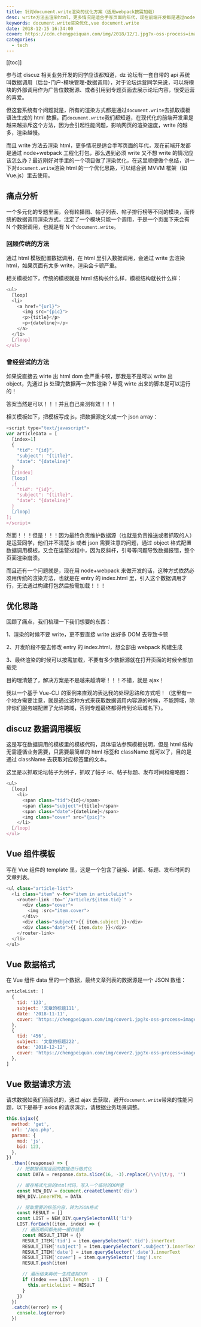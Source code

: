 ```yaml
---
title: 针对document.write渲染的优化方案（适用webpack按需加载）
desc: write方法去渲染html，更多情况是适合手写页面的年代，现在前端开发都是通过node+webpack工程化打包，那么遇到必须write又不想write的情况应该怎么办？最近刚好对手里的一个项目做了渲染优化，在这里顺便做个总结，讲一下对`document.write`渲染html的一个优化思路，可以结合到MVVM框架（如Vue.js）里去使用。
keywords: document.write渲染优化,vue document.write
date: 2018-12-15 16:34:00
cover: https://cdn.chengpeiquan.com/img/2018/12/1.jpg?x-oss-process=image/interlace,1
categories:
  - tech
---
```


[[toc]]

参与过 discuz 相关业务开发的同学应该都知道，dz 论坛有一套自带的 api 系统叫数据调用（后台-门户-模块管理-数据调用），对于论坛运营同学来说，可以将模块的外部调用作为广告位数据源、或者引用到专题页面去展示论坛内容，很受运营的喜爱。

但这套系统有个问题就是，所有的渲染方式都是通过`document.write`去抓取模板语法生成的 html 数据，而`document.write`我们都知道，在现代化的前端开发里是越来越排斥这个方法，因为会引起性能问题，影响网页的渲染速度，write 的越多，渲染越慢。

而且 write 方法去渲染 html，更多情况是适合手写页面的年代，现在前端开发都是通过 node+webpack 工程化打包，那么遇到必须 write 又不想 write 的情况应该怎么办？最近刚好对手里的一个项目做了渲染优化，在这里顺便做个总结，讲一下对`document.write`渲染 html 的一个优化思路，可以结合到 MVVM 框架（如 Vue.js）里去使用。

## 痛点分析

一个多元化的专题里面，会有轮播图、帖子列表、帖子排行榜等不同的模块，而传统的数据调用渲染方式，注定了一个模块只能一个调用，于是一个页面下来会有 N 个数据调用，也就是有 N 个`document.write`。

### 回顾传统的方法

通过 html 模板配置数据调用，在 html 里引入数据调用，会通过 write 去渲染 html，如果页面有太多 write，渲染会卡顿严重。

相关模板如下，传统的模板就是 html 结构长什么样，模板结构就长什么样：

```javascript
<ul>
  [loop]
  <li>
    <a href="{url}">
      <img src="{pic}">
      <p>{title}</p>
      <p>{dateline}</p>
    </a>
  </li>
  [/loop]
</ul>
```

### 曾经尝试的方法

如果说直接去 wirte 出 html dom 会严重卡顿，那我是不是可以 write 出 object，先通过 js 处理完数据再一次性渲染？毕竟 wirte 出来的脚本是可以运行的！

答案当然是可以！！！并且自己亲测有效！！！

相关模板如下，把模板写成 js，把数据源定义成一个 json array：

```javascript
<script type="text/javascript">
var articleData = [
  [index=1]
  {
    "tid": "{id}",
    "subject": "{title}",
    "date": "{dateline}"
  }
  [/index]
  [loop]
  ,{
    "tid": "{id}",
    "subject": "{title}",
    "date": "{dateline}"
  }
  [/loop]
];
</script>
```

然而！！！但是！！！因为最终负责维护数据源（也就是负责推送或者抓取的人）是运营同学，他们并不清楚 js 或者 json 需要注意的问题，通过 object 格式配置数据调用模板，又会在运营过程中，因为反斜杆，引号等问题导致数据报错，整个页面渲染崩溃。

而且还有一个问题就是，现在用 node+webpack 来做开发的话，这种方式依然必须用传统的渲染方法，也就是在 entry 的 index.html 里，引入这个数据调用才行，无法通过构建打包然后按需加载！！！

## 优化思路

回顾了痛点，我们梳理一下我们想要的东西：

1、渲染的时候不要 write，更不要直接 write 出好多 DOM 去导致卡顿

2、开发阶段不要去修改 entry 的 index.html，想全部由 webpack 构建生成

3、最终渲染的时候可以按需加载，不要有多少数据源就在打开页面的时候全部加载完

目的理清楚了，解决方案是不是越来越清晰！！！不错，就是 ajax！

我以一个基于 Vue-CLI 的案例来直观的表达我的处理思路和方式吧！（这里有一个地方需要注意，就是通过这种方式来获取数据调用内容源的时候，不能跨域，除非你们服务端配置了允许跨域，否则专题最终都得传到论坛域名下）。

## discuz 数据调用模板

这是写在数据调用的模板里的模板代码，具体语法参照模板说明，但是 html 结构无需遵循业务需要，只需要最简单的 html 标签和 className 就可以了，目的是通过 className 去获取对应标签里的文本。

这里是以抓取论坛帖子为例子，抓取了帖子 id、帖子标题、发布时间和缩略图：

```javascript
<ul>
  [loop]
    <li>
      <span class="tid">{id}</span>
      <span class="subject">{title}</span>
      <span class="date">{dateline}</span>
      <img class="cover" src="{pic}">
    </li>
  [/loop]
</ul>
```

## Vue 组件模板

写在 Vue 组件的 template 里，这是一个包含了链接、封面、标题、发布时间的文章列表。

```javascript
<ul class="article-list">
  <li class="item" v-for="item in articleList">
    <router-link :to="`/article/${item.tid}`" >
      <div class="cover">
        <img :src="item.cover">
      </div>
      <div class="subject">{{ item.subject }}</div>
      <div class="date">{{ item.date }}</div>
    </router-link>
  </li>
</ul>
```

## Vue 数据格式

在 Vue 组件 data 里的一个数据，最终文章列表的数据源是一个 JSON 数组：

```javascript
articleList: [
  {
    tid: '123',
    subject: '文章的标题111',
    date: '2018-11-11',
    cover: 'https://chengpeiquan.com/img/cover1.jpg?x-oss-process=image/interlace,1',
  },
  {
    tid: '456',
    subject: '文章的标题222',
    date: '2018-12-12',
    cover: 'https://chengpeiquan.com/img/cover2.jpg?x-oss-process=image/interlace,1',
  },
]
```

## Vue 数据请求方法

请求数据如我们前面说的，通过 ajax 去获取，避开`document.write`带来的性能问题，以下是基于 axios 的请求演示，请根据业务场景调整。

```javascript
this.$ajax({
  method: 'get',
  url: '/api.php',
  params: {
    mod: 'js',
    bid: 123,
  },
})
  .then((response) => {
    // 把数据调用返回的数据进行格式化
    const DATA = response.data.slice(16, -3).replace(/\\n|\t/g, '')

    // 缓存格式化后的html代码，写入一个临时的DOM里
    const NEW_DIV = document.createElement('div')
    NEW_DIV.innerHTML = DATA

    // 提取需要的标签内容，转为JSON格式
    const RESULT = []
    const LIST = NEW_DIV.querySelectorAll('li')
    LIST.forEach((item, index) => {
      // 遍历期间都先统一缓存结果
      const RESULT_ITEM = {}
      RESULT_ITEM['tid'] = item.querySelector('.tid').innerText
      RESULT_ITEM['subject'] = item.querySelector('.subject').innerText
      RESULT_ITEM['date'] = item.querySelector('.date').innerText
      RESULT_ITEM['cover'] = item.querySelector('img').src
      RESULT.push(item)

      // 遍历结束再统一生成虚拟DOM
      if (index === LIST.length - 1) {
        this.articleList = RESULT
      }
    })
  })
  .catch((error) => {
    console.log(error)
  })
```

